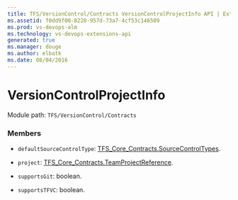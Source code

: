```yaml
---
title: TFS/VersionControl/Contracts VersionControlProjectInfo API | Extensions for Visual Studio Team Services
ms.assetid: f0dd9f00-8228-957d-73a7-4cf53c146509
ms.prod: vs-devops-alm
ms.technology: vs-devops-extensions-api
generated: true
ms.manager: douge
ms.author: elbatk
ms.date: 08/04/2016
---
```


# VersionControlProjectInfo

Module path: `TFS/VersionControl/Contracts`


### Members

* `defaultSourceControlType`: [TFS_Core_Contracts.SourceControlTypes](../../../TFS/Core/Contracts/SourceControlTypes.md). 

* `project`: [TFS_Core_Contracts.TeamProjectReference](../../../TFS/Core/Contracts/TeamProjectReference.md). 

* `supportsGit`: boolean. 

* `supportsTFVC`: boolean. 

